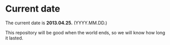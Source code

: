 # Current date

The current date is **2013.04.25.** (YYYY.MM.DD.)

This repository will be good when the world ends, so we will know how long it lasted.